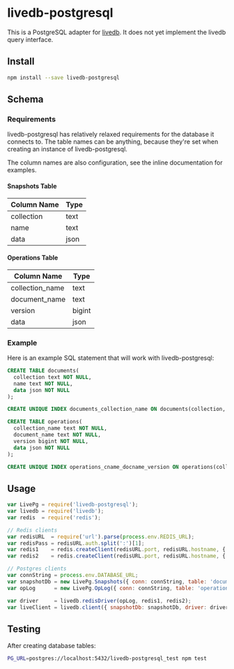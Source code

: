 # livedb-postgresql

This is a PostgreSQL adapter for [livedb][livedb]. It does not yet implement the
livedb query interface.

## Install

```sh
npm install --save livedb-postgresql
```

## Schema

### Requirements

livedb-postgresql has relatively relaxed requirements for the database it
connects to. The table names can be anything, because they're set when creating
an instance of livedb-postgresql.

The column names are also configuration, see the inline documentation for
examples.

#### Snapshots Table

| Column Name | Type |
|-------------|------|
| collection  | text |
| name        | text |
| data        | json |

#### Operations Table

| Column Name     | Type   |
|-----------------|--------|
| collection_name | text   |
| document_name   | text   |
| version         | bigint |
| data            | json   |

### Example

Here is an example SQL statement that will work with livedb-postgresql:

```sql
CREATE TABLE documents(
  collection text NOT NULL,
  name text NOT NULL,
  data json NOT NULL
);

CREATE UNIQUE INDEX documents_collection_name ON documents(collection, name);

CREATE TABLE operations(
  collection_name text NOT NULL,
  document_name text NOT NULL,
  version bigint NOT NULL,
  data json NOT NULL
);

CREATE UNIQUE INDEX operations_cname_docname_version ON operations(collection_name, document_name, version);
```

## Usage

```javascript
var LivePg = require('livedb-postgresql');
var livedb = require('livedb');
var redis  = require('redis');

// Redis clients
var redisURL  = require('url').parse(process.env.REDIS_URL);
var redisPass = redisURL.auth.split(':')[1];
var redis1    = redis.createClient(redisURL.port, redisURL.hostname, { auth_pass: redisPass });
var redis2    = redis.createClient(redisURL.port, redisURL.hostname, { auth_pass: redisPass });

// Postgres clients
var connString = process.env.DATABASE_URL;
var snapshotDb = new LivePg.Snapshots({ conn: connString, table: 'documents' });
var opLog      = new LivePg.OpLog({ conn: connString, table: 'operations' });

var driver     = livedb.redisDriver(opLog, redis1, redis2);
var liveClient = livedb.client({ snapshotDb: snapshotDb, driver: driver });
```

## Testing

After creating database tables:

```sh
PG_URL=postgres://localhost:5432/livedb-postgresql_test npm test
```

[livedb]: https://github.com/share/livedb
